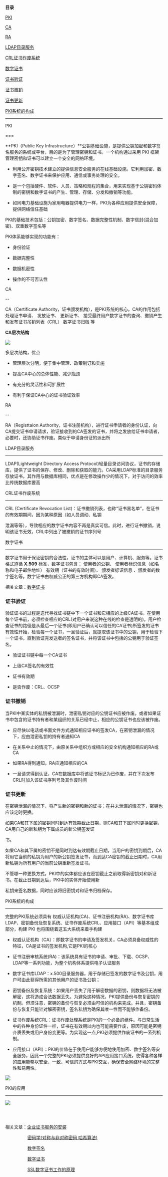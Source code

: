 **目录**

[PKI](#t0)

[CA](#t1)

[RA](#t2)

[LDAP目录服务](#t3)

[CRL证书作废系统](#t4)

[数字证书](#t5)

[证书验证](#t6)

[证书撤销](#t7)

[证书更新](#t8)

[PKI系统的构成](#t9)

* * *

PKI
===

**PKI（Public Key Infrastructure）**公钥基础设施，是提供公钥加密和数字签名服务的系统或平台，目的是为了管理密钥和证书。一个机构通过采用 PKI 框架管理密钥和证书可以建立一个安全的网络环境。

*   利用公开密钥技术建立的提供信息安全服务的在线基础设施。它利用加密、数字签名、数字证书来保护应用、通信或事务处理的安全。
*   是一个包括硬件、软件、人员、策略和规程的集合，用来实现基于公钥密码体制的密钥和数字证书的产生、管理、存储、分发和撤销等功能。
*   如同电力基础设施为家用电器提供电力一样，PKI为各种应用提供安全保障，提供网络信任基础

PKI的基础技术包括：公钥加密、数字签名、数据完整性机制、数字信封(混合加密)、双重数字签名等

PKI体系能够实现的功能有：

*   身份验证
*   数据完整性
*   数据机密性
*   操作的不可否认性

CA
--

CA（Certificate Authority，证书颁发机构），是PKI系统的核心。CA的作用包括处理证书申请、 发放证书、 更新证书、 接受最终用户数字证书的查询、撤销产生和发布证书吊销列表（CRL） 数字证书归档 等

**CA层次结构**

![](https://img-blog.csdnimg.cn/20181123183800132.png?x-oss-process=image/watermark,type_ZmFuZ3poZW5naGVpdGk,shadow_10,text_aHR0cHM6Ly9ibG9nLmNzZG4ubmV0L3FxXzM2MTE5MTky,size_16,color_FFFFFF,t_70)

多层次结构，优点

*   管理层次分明，便于集中管理、政策制订和实施
*   提高CA中心的总体性能、减少瓶颈
*   有充分的灵活性和可扩展性
*   有利于保证CA中心的证书验证效率 

RA
--

RA（Registtaion Authority，证书注册机构），进行证书申请者的身份认证，向CA提交证书申请请求，验证接收到的CA签发的证书，并将之发放给证书申请者，必要时，还协助证书作废。类似于申请身份证的派出所

LDAP目录服务
--------

LDAP(Lightweight Directory Access Protocol)轻量目录访问协议，证书的存储库，提供了证书的保存、修改、删除和获取的能力。CA采用LDAP标准的目录服务存放证书，其作用与数据库相同，优点是在修改操作少的情况下，对于访问的效率比传统数据库要高

CRL证书作废系统
---------

CRL (Certificate Revocation List)：证书撤销列表，也称“证书黑名单”，在证书的有效期期间，因为某种原因（如人员调动、私钥  
泄漏等等），导致相应的数字证书内容不再是真实可信。此时，进行证书撤销，说明该证书无效，CRL中列出了被撤销的证书序列号

数字证书
----

数字证书用于保证密钥的合法性，证书的主体可以是用户、计算机、服务等。证书格式遵循 **X.509** 标准，数字证书包含： 使用者的公钥、 使用者标识信息（如名称和电子邮件地址） 有效期（证书的有效时间）、 颁发者标识信息 、颁发者的数字签名等。数字证书由权威公正的第三方机构即CA签发。

相关文章：[数字证书](https://blog.csdn.net/qq_36119192/article/details/84382274)

### 证书验证

验证证书的过程是迭代寻找证书链中下一个证书和它相应的上级CA证书。在使用每个证书前，必须检查相应的CRL(对用户来说这种在线的检查是透明的)。用户检查证书的路径是从最后一个证书(即用户已确认可以信任的CA证书)所签发的证书有效性开始，检验每一个证书，一旦验证后，就提取该证书中的公钥，用于检验下一个证书，直到验证完发送者的签名证书，并将该证书中包括的公钥用于验证签名。

*   验证证书链中每一个CA证书
*   上级CA签名的有效性
*   证书有效期
*   是否作废：CRL、OCSP

### 证书撤销

当PKI中某实体的私钥被泄漏时，泄密私钥对应的公钥证书应被作废。或者如果证书中包含的证书持有者和某组织的关系已经中止，相应的公钥证书也应该被作废。

*   应尽快以电话或书面文件方式通知相应证书的签发CA，在密钥泄漏的情况下，应由泄密私钥的持有者通知CA
*   在关系中止的情况下，由原关系中组织方或相应的安全机构通知相应的RA或CA
*   如果RA得到通知，RA应通知相应的CA
*   一旦请求得到认证，CA在数据库中将该证书标记为已作废，并在下次发布CRL时加入该证书序列号及其作废时间

### 证书更新

在密钥泄漏的情况下，将产生新的密钥和新的证书；在并未泄漏的情况下，密钥也应该定时更换。  
如果CA和其下属的密钥同时到达有效期截止日期，则CA和其下属同时更换密钥，CA用自己的新私钥为下属成员的新公钥签发证  
书。  
如果CA和其下属的密钥不是同时到达有效期截止日期，当用户的密钥到期后，CA将用它当前的私钥为用户的新公钥签发证书，而到达CA密钥的截止日期时，CA用新私钥为所有用户的当前公钥重新签发证书。  
不管哪一种更换方式，PKI中的实体都应该在密钥截止之前取得新密钥对和新证书。在截止日期到达后，PKI中的实体开始使用新  
私钥来签名数据，同时应该将旧密钥对和证书归档保存。

PKI系统的构成
--------

完整的PKI系统必须具有 权威认证机构(CA)、证书注册机构(RA)、数字证书库LDAP、密钥备份及恢复系统、证书作废系统CRL、应用接口（API）等基本组成部分，构建 PKI 也将围绕着这五大系统来着手构建

*   权威认证机构（CA）：即数字证书的申请及签发机关，CA必须具备权威性的特征，CA是证书的签发机构,它是PKI的核心
*   证书注册审核系统(RA)：该系统具有证书的申请、审批、下载、OCSP、LDAP等一系列功能，为整个机构体系提供电子认证服务
*   数字证书库LDAP：x.500目录服务器，用于存储已签发的数字证书及公钥，用户可由此获得所需的其他用户的证书及公钥；
*   密钥备份及恢复系统：如果用户丢失了用于解密数据的密钥，则数据将无法被解密，这将造成合法数据丢失。为避免这种情况，PKI提供备份与恢复密钥的机制。但须注意，密钥的备份与恢复必须由可信的机构来完成。并且，密钥备份与恢复只能针对解密密钥，签名私钥为确保其唯一性而不能够作备份。
*   证书作废系统CRL：证书作废处理系统是PKI的一个必备的组件。与日常生活中的各种身份证件一样，证书在有效期以内也可能需要作废，原因可能是密钥介质丢失或用户身份变更等。为实现这一点,PKI必须提供作废证书的一系列机制。
*   应用接口（API）：PKI的价值在于使用户能够方便地使用加密、数字签名等安全服务，因此一个完整的PKI必须提供良好的API应用接口系统，使得各种各样的应用能够以安全、一致、可信的方式与PKI交互，确保安全网络环境的完整性和易用性。

![](https://img-blog.csdn.net/20181023152752152?watermark/2/text/aHR0cHM6Ly9ibG9nLmNzZG4ubmV0L3FxXzM2MTE5MTky/font/5a6L5L2T/fontsize/400/fill/I0JBQkFCMA==/dissolve/70)

PKI的应用
------

![](https://img-blog.csdnimg.cn/20181123190424139.png?x-oss-process=image/watermark,type_ZmFuZ3poZW5naGVpdGk,shadow_10,text_aHR0cHM6Ly9ibG9nLmNzZG4ubmV0L3FxXzM2MTE5MTky,size_16,color_FFFFFF,t_70)

###  

相关文章：[企业证书服务的安装](https://blog.csdn.net/qq_36119192/article/details/84402193)

                  [密码学(对称与非对称密码 哈希算法)](https://blog.csdn.net/qq_36119192/article/details/84137093)

                  [数字签名](https://blog.csdn.net/qq_36119192/article/details/84379445)

                  [数字证书](https://blog.csdn.net/qq_36119192/article/details/84382274)

                  [SSL数字证书工作的原理](https://blog.csdn.net/qq_36119192/article/details/84395154)